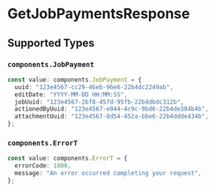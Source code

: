 # GetJobPaymentsResponse


## Supported Types

### `components.JobPayment`

```typescript
const value: components.JobPayment = {
  uuid: "123e4567-cc29-46eb-96e6-22b4dc2249ab",
  editDate: "YYYY-MM-DD HH:MM:SS",
  jobUuid: "123e4567-2bf8-457d-95fb-22b4dbdc312b",
  actionedByUuid: "123e4567-e044-4c9c-9bd6-22b4de384b4b",
  attachmentUuid: "123e4567-8d54-452a-bbe6-22b4ddde434b",
};
```

### `components.ErrorT`

```typescript
const value: components.ErrorT = {
  errorCode: 1000,
  message: "An error occurred completing your request",
};
```

